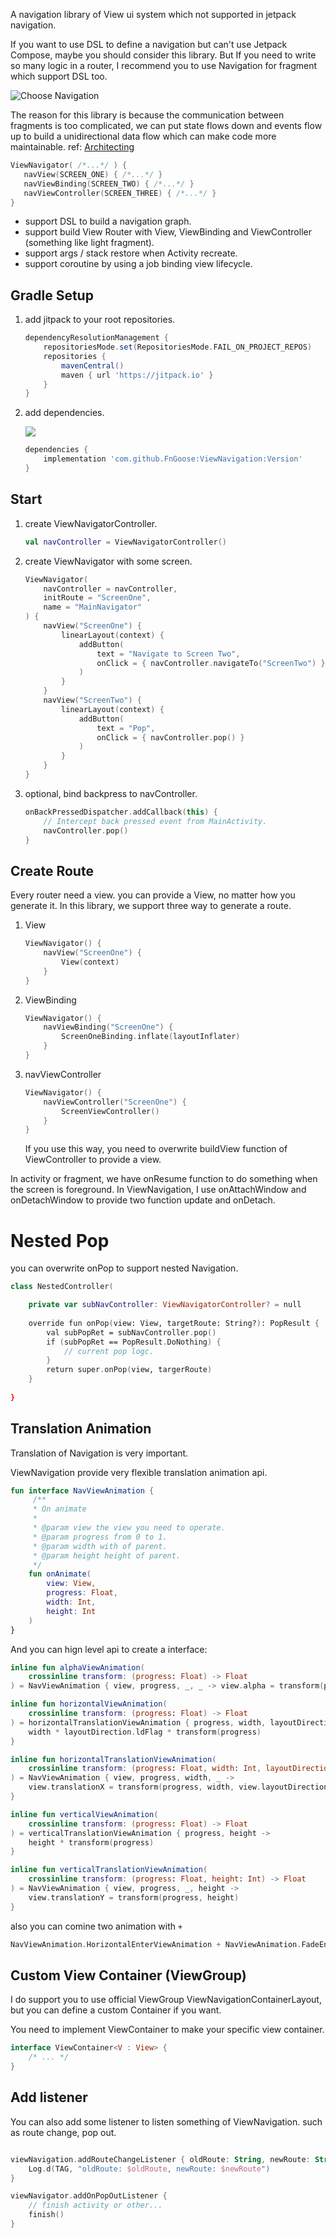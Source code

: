 A navigation library of View ui system which not supported in jetpack navigation.

If you want to use DSL to define a navigation but can't use Jetpack Compose, maybe you should consider this library. But If you need to write so many logic in a router, I recommend you to use Navigation for fragment which support DSL too.

![Choose Navigation](docs/Choose.png)

The reason for this library is because the communication between fragments is too complicated, we can put state flows down and events flow up to build a unidirectional data flow which can make code more maintainable. ref: [Architecting](https://developer.android.com/develop/ui/compose/architecture "Architecting")

```kotlin
ViewNavigator( /*...*/ ) {
   navView(SCREEN_ONE) { /*...*/ }
   navViewBinding(SCREEN_TWO) { /*...*/ }
   navViewController(SCREEN_THREE) { /*...*/ }
}
```

- support DSL to build a navigation graph.
- support build View Router with View, ViewBinding and ViewController (something like light fragment).
- support args / stack restore when Activity recreate.
- support coroutine by using a job binding view lifecycle.

## Gradle Setup

1. add jitpack to your root repositories.
   ```groovy
   dependencyResolutionManagement {
       repositoriesMode.set(RepositoriesMode.FAIL_ON_PROJECT_REPOS)
       repositories {
           mavenCentral()
           maven { url 'https://jitpack.io' }
       }
   }
   ```
2. add dependencies.&#x20;

   ![](https://jitpack.io/v/FnGoose/ViewNavigation.svg)
   ```groovy
   dependencies {
       implementation 'com.github.FnGoose:ViewNavigation:Version'
   }
   ```

## Start

1. create ViewNavigatorController.
   ```kotlin
   val navController = ViewNavigatorController()
   ```
2. create ViewNavigator with some screen.
   ```kotlin
   ViewNavigator(
       navController = navController,
       initRoute = "ScreenOne",
       name = "MainNavigator"
   ) {
       navView("ScreenOne") {
           linearLayout(context) {
               addButton(
                   text = "Navigate to Screen Two",
                   onClick = { navController.navigateTo("ScreenTwo") }
               )
           }
       }
       navView("ScreenTwo") {
           linearLayout(context) {
               addButton(
                   text = "Pop",
                   onClick = { navController.pop() }
               )
           }
       }
   }
   ```
3. optional, bind backpress to navController.
   ```kotlin
   onBackPressedDispatcher.addCallback(this) {
       // Intercept back pressed event from MainActivity.
       navController.pop()
   }
   ```

## Create Route

Every router need a view. you can provide a View, no matter how you generate it. In this library, we support three way to generate a route.

1. View
   ```kotlin
   ViewNavigator() {
       navView("ScreenOne") {
           View(context)
       }
   }
   ```
2. ViewBinding
   ```kotlin
   ViewNavigator() {
       navViewBinding("ScreenOne") {
           ScreenOneBinding.inflate(layoutInflater)
       }
   }
   ```
3. navViewController
   ```kotlin
   ViewNavigator() {
       navViewController("ScreenOne") {
           ScreenViewController()
       }
   }
   ```
   If you use this way, you need to overwrite buildView function of ViewController to provide a view.

In activity or fragment, we have onResume function to do something when the screen is foreground. In ViewNavigation, I use onAttachWindow and onDetachWindow to provide two function update and onDetach.

# Nested Pop

you can overwrite onPop to support nested Navigation.

```kotlin
class NestedController(

    private var subNavController: ViewNavigatorController? = null
   
    override fun onPop(view: View, targetRoute: String?): PopResult {
        val subPopRet = subNavController.pop()
        if (subPopRet == PopResult.DoNothing) {
            // current pop logc.
        }
        return super.onPop(view, targerRoute)
    }
    
}
```

## Translation Animation

Translation of Navigation is very important.

ViewNavigation provide very flexible translation animation api.

```kotlin
fun interface NavViewAnimation {
     /**
     * On animate
     *
     * @param view the view you need to operate.
     * @param progress from 0 to 1.
     * @param width with of parent.
     * @param height height of parent.
     */
    fun onAnimate(
        view: View,
        progress: Float,
        width: Int,
        height: Int
    )
}

```

And you can hign level api to create a interface:

```kotlin
inline fun alphaViewAnimation(
    crossinline transform: (progress: Float) -> Float
) = NavViewAnimation { view, progress, _, _ -> view.alpha = transform(progress) }

inline fun horizontalViewAnimation(
    crossinline transform: (progress: Float) -> Float
) = horizontalTranslationViewAnimation { progress, width, layoutDirection ->
    width * layoutDirection.ldFlag * transform(progress)
}

inline fun horizontalTranslationViewAnimation(
    crossinline transform: (progress: Float, width: Int, layoutDirection: Int) -> Float
) = NavViewAnimation { view, progress, width, _ ->
    view.translationX = transform(progress, width, view.layoutDirection)
}

inline fun verticalViewAnimation(
    crossinline transform: (progress: Float) -> Float
) = verticalTranslationViewAnimation { progress, height ->
    height * transform(progress)
}

inline fun verticalTranslationViewAnimation(
    crossinline transform: (progress: Float, height: Int) -> Float
) = NavViewAnimation { view, progress, _, height ->
    view.translationY = transform(progress, height)
}
```

also you can comine two animation with `+`

```kotlin
NavViewAnimation.HorizontalEnterViewAnimation + NavViewAnimation.FadeEnterViewAnimation
```

## Custom View Container (ViewGroup)

I do support you to use official ViewGroup ViewNavigationContainerLayout, but you can define a custom Container if you want.

You need to implement ViewContainer to make your specific view container.

```kotlin
interface ViewContainer<V : View> {
    /* ... */
}
```

## Add listener
You can also add some listener to listen something of ViewNavigation. such as route change, pop out.

```kotlin

viewNavigation.addRouteChangeListener { oldRoute: String, newRoute: String ->
    Log.d(TAG, "oldRoute: $oldRoute, newRoute: $newRoute")
}

viewNavigator.addOnPopOutListener {
    // finish activity or other...
    finish()
}
```


